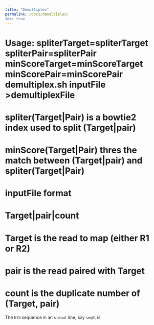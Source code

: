 ```yaml
---
title: "Demultiplex"
permalink: /docs/demultiplex/
toc: true
---
```


# Usage: spliterTarget=spliterTarget spliterPair=spliterPair minScoreTarget=minScoreTarget minScorePair=minScorePair demultiplex.sh inputFile >demultiplexFile
# spliter(Target|Pair) is a bowtie2 index used to split (Target|pair)
# minScore(Target|Pair) thres the match between (Target|pair) and spliter(Target|Pair)

# inputFile format
# Target|pair|count
# Target is the read to map (either R1 or R2)
# pair is the read paired with Target
# count is the duplicate number of (Target, pair)

The `Nth` sequence in an `stdout` line, say `seqN`, is